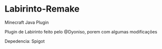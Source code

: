 # Labirinto-Remake
Minecraft Java Plugin



Plugin de Labirinto feito pelo @Dyoniso, porem com algumas modificações

Depedencia: Spigot
